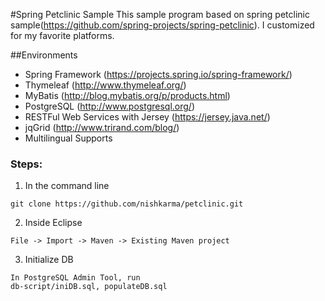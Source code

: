 #Spring Petclinic Sample
This sample program based on spring petclinic sample(https://github.com/spring-projects/spring-petclinic).
I customized for my favorite platforms.

##Environments
* Spring Framework (https://projects.spring.io/spring-framework/)
* Thymeleaf (http://www.thymeleaf.org/)
* MyBatis (http://blog.mybatis.org/p/products.html)
* PostgreSQL (http://www.postgresql.org/)
* RESTFul  Web Services with Jersey (https://jersey.java.net/)
* jqGrid (http://www.trirand.com/blog/)
* Multilingual Supports

### Steps:

1) In the command line
```
git clone https://github.com/nishkarma/petclinic.git
```
2) Inside Eclipse
```
File -> Import -> Maven -> Existing Maven project
```

3) Initialize DB
```
In PostgreSQL Admin Tool, run
db-script/iniDB.sql, populateDB.sql
```
